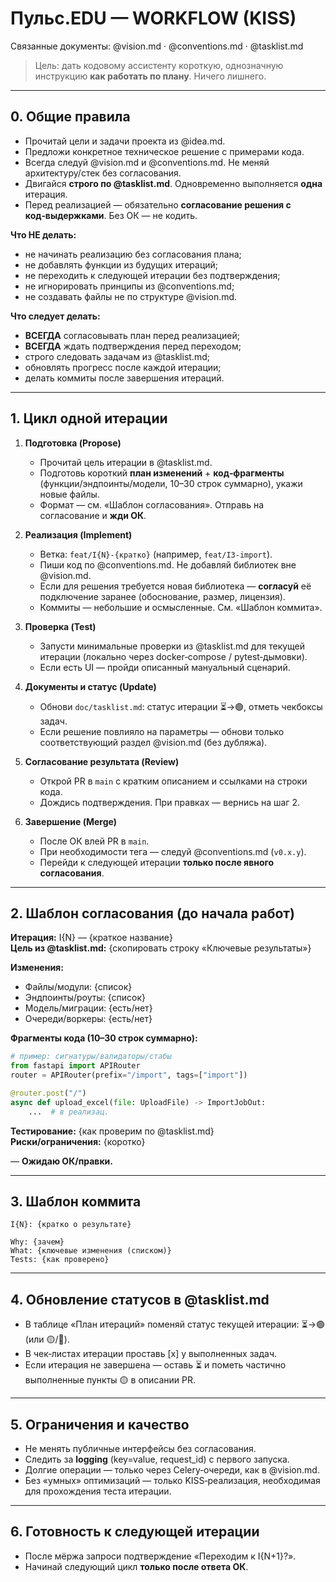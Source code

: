 # Пульс.EDU — WORKFLOW (KISS)
Связанные документы: @vision.md · @conventions.md · @tasklist.md

> Цель: дать кодовому ассистенту короткую, однозначную инструкцию **как работать по плану**. Ничего лишнего.

---

## 0. Общие правила
- Прочитай цели и задачи проекта из @idea.md.
- Предложи конкретное техническое решение с примерами кода.
- Всегда следуй @vision.md и @conventions.md. Не меняй архитектуру/стек без согласования.
- Двигайся **строго по @tasklist.md**. Одновременно выполняется **одна** итерация.
- Перед реализацией — обязательно **согласование решения с код‑выдержками**. Без ОК — не кодить.

**Что НЕ делать:**
- не начинать реализацию без согласования плана;
- не добавлять функции из будущих итераций;
- не переходить к следующей итерации без подтверждения;
- не игнорировать принципы из @conventions.md;
- не создавать файлы не по структуре @vision.md.

**Что следует делать:**
- **ВСЕГДА** согласовывать план перед реализацией;
- **ВСЕГДА** ждать подтверждения перед переходом;
- строго следовать задачам из @tasklist.md;
- обновлять прогресс после каждой итерации;
- делать коммиты после завершения итераций.

---

## 1. Цикл одной итерации
1) **Подготовка (Propose)**
   - Прочитай цель итерации в @tasklist.md.
   - Подготовь короткий **план изменений** + **код‑фрагменты** (функции/эндпоинты/модели, 10–30 строк суммарно), укажи новые файлы.
   - Формат — см. «Шаблон согласования». Отправь на согласование и **жди ОК**.

2) **Реализация (Implement)**
   - Ветка: `feat/I{N}-{кратко}` (например, `feat/I3-import`).
   - Пиши код по @conventions.md. Не добавляй библиотек вне @vision.md.
   - Если для решения требуется новая библиотека — **согласуй** её подключение заранее (обоснование, размер, лицензия).
   - Коммиты — небольшие и осмысленные. См. «Шаблон коммита».

3) **Проверка (Test)**
   - Запусти минимальные проверки из @tasklist.md для текущей итерации (локально через docker‑compose / pytest‑дымовки).
   - Если есть UI — пройди описанный мануальный сценарий.

4) **Документы и статус (Update)**
   - Обнови `doc/tasklist.md`: статус итерации ⏳→🟢, отметь чекбоксы задач.
   - Если решение повлияло на параметры — обнови только соответствующий раздел @vision.md (без дубляжа).

5) **Согласование результата (Review)**
   - Открой PR в `main` с кратким описанием и ссылками на строки кода.
   - Дождись подтверждения. При правках — вернись на шаг 2.

6) **Завершение (Merge)**
   - После ОК влей PR в `main`.
   - При необходимости тега — следуй @conventions.md (`v0.x.y`).
   - Перейди к следующей итерации **только после явного согласования**.

---

## 2. Шаблон согласования (до начала работ)
**Итерация:** I{N} — {краткое название}  
**Цель из @tasklist.md:** {скопировать строку «Ключевые результаты»}

**Изменения:**
- Файлы/модули: {список}
- Эндпоинты/роуты: {список}
- Модель/миграции: {есть/нет}
- Очереди/воркеры: {есть/нет}

**Фрагменты кода (10–30 строк суммарно):**
```py
# пример: сигнатуры/валидаторы/стабы
from fastapi import APIRouter
router = APIRouter(prefix="/import", tags=["import"])

@router.post("/")
async def upload_excel(file: UploadFile) -> ImportJobOut:
    ...  # в реализац.
```

**Тестирование:** {как проверим по @tasklist.md}  
**Риски/ограничения:** {коротко}

— **Ожидаю ОК/правки.**

---

## 3. Шаблон коммита
```
I{N}: {кратко о результате}

Why: {зачем}
What: {ключевые изменения (списком)}
Tests: {как проверено}
```

---

## 4. Обновление статусов в @tasklist.md
- В таблице «План итераций» поменяй статус текущей итерации: ⏳→🟢 (или 🟡/🔴).
- В чек‑листах итерации проставь [x] у выполненных задач.
- Если итерация не завершена — оставь ⏳ и пометь частично выполненные пункты 🟡 в описании PR.

---

## 5. Ограничения и качество
- Не менять публичные интерфейсы без согласования.
- Следить за **logging** (key=value, request_id) с первого запуска.
- Долгие операции — только через Celery‑очереди, как в @vision.md.
- Без «умных» оптимизаций — только KISS‑реализация, необходимая для прохождения теста итерации.

---

## 6. Готовность к следующей итерации
- После мёржа запроси подтверждение «Переходим к I{N+1}?».  
- Начинай следующий цикл **только после ответа ОК**.


